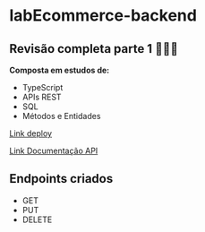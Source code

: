 # labEcommerce-backend
## Revisão completa parte 1 👩🏽‍💻

**Composta em estudos de:**

- TypeScript
- APIs REST
- SQL
- Métodos e Entidades

[Link deploy](https://carol-render.onrender.com/)

[Link Documentação API](https://documenter.getpostman.com/view/24706667/2s8Yt1r9BA)

## Endpoints criados
- GET
- PUT
- DELETE



